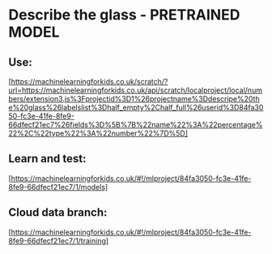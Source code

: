 # Describe the glass - PRETRAINED MODEL

## Use:
[https://machinelearningforkids.co.uk/scratch/?url=https://machinelearningforkids.co.uk/api/scratch/localproject/local/numbers/extension3.js%3Fprojectid%3D1%26projectname%3Ddescripe%20the%20glass%26labelslist%3Dhalf_empty%2Chalf_full%26userid%3D84fa3050-fc3e-41fe-8fe9-66dfecf21ec7%26fields%3D%5B%7B%22name%22%3A%22percentage%22%2C%22type%22%3A%22number%22%7D%5D]

## Learn and test:
[https://machinelearningforkids.co.uk/#!/mlproject/84fa3050-fc3e-41fe-8fe9-66dfecf21ec7/1/models]

## Cloud data branch:
[https://machinelearningforkids.co.uk/#!/mlproject/84fa3050-fc3e-41fe-8fe9-66dfecf21ec7/1/training]
